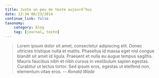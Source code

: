 ```yaml
---
title: Juste un peu de texte aujourd’hui
date: 13:34 06/23/2014
continue_link: false
taxonomy:
    category: blog
    tag: [journal, texte]
---
```


> Lorem ipsum dolor sit amet, consectetur adipiscing elit. Donec ultricies tristique nulla et mattis. Phasellus id massa eget nisl congue blandit sit amet id ligula. Praesent et nulla eu augue tempus sagittis. Mauris faucibus nibh et nibh cursus in vestibulum sapien egestas. Curabitur ut lectus tortor. Sed ipsum eros, egestas ut eleifend non, elementum vitae eros.
> -- <cite> Ronald Wade</cite>

